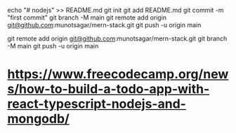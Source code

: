 echo "# nodejs" >> README.md
git init
git add README.md
git commit -m "first commit"
git branch -M main
git remote add origin git@github.com:munotsagar/mern-stack.git
git push -u origin main

git remote add origin git@github.com:munotsagar/mern-stack.git
git branch -M main
git push -u origin main


# https://www.freecodecamp.org/news/how-to-build-a-todo-app-with-react-typescript-nodejs-and-mongodb/